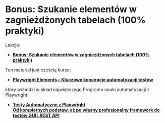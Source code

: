 # Bonus: Szukanie elementów w zagnieżdżonych tabelach (100% praktyki)

Lekcja:

- [**Bonus: Szukanie elementów w zagnieżdżonych tabelach (100% praktyki)**](https://jaktestowac.pl/lesson/pw5s01l14/)

Ten materiał jest cześcią kursu:

- [**Playwright Elements – Kluczowe koncepcje automatyzacji testów**](https://jaktestowac.pl/course/playwright-elements/)

który wchodzi w skład największego Programu nauki automatyzacji z Playwright:

- [**Testy Automatyczne z Playwright <br/>Od kompletnych podstaw, aż po własny profesjonalny framework do testów GUI i REST API**](https://jaktestowac.pl/playwright)
